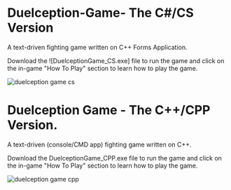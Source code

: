# Duelception-Game- The C#/CS Version
A text-driven fighting game written on C++ Forms Application.

Download the ![DuelceptionGame_CS.exe] file to run the game and click on the in-game "How To Play" section to learn how to play the game.

![duelception game cs](https://user-images.githubusercontent.com/46231723/51445639-867ba880-1cff-11e9-9449-5f627bf8d92c.gif)


# Duelception Game - The C++/CPP Version.

A text-driven (console/CMD app) fighting game written on C++.

Download the DuelceptionGame_CPP.exe file to run the game and click on the in-game "How To Play" section to learn how to play the game.

![duelception game cpp](https://user-images.githubusercontent.com/46231723/51433290-57056700-1c3f-11e9-8003-e9783235e9a2.gif)

